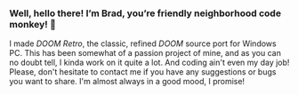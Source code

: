 ### Well, hello there! I’m Brad, you’re friendly neighborhood code monkey! 👋

I made *DOOM Retro*, the classic, refined *DOOM* source port for Windows PC. This has been somewhat of a passion project of mine, and as you can no doubt tell, I kinda work on it quite a lot. And coding ain't even my day job! Please, don't hesitate to contact me if you have any suggestions or bugs you want to share. I'm almost always in a good mood, I promise!
